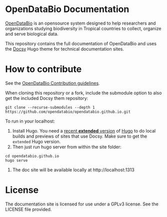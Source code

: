 # OpenDataBio Documentation

[OpenDataBio](https://opendatabio.github.io) is an opensource system designed to help researchers and organizations studying biodiversity in Tropical countries to collect, organize and serve biological data.

This repository contains the full documentation of OpenDataBio and uses the [Docsy](https://github.com/google/docsy) Hugo theme for technical documentation sites.

# How to contribute

See the [OpenDataBio Contribution guidelines](https://opendatabio.github.io/docs/contribution-guidelines).

When cloning this repository or a fork, include the submodule option to also get the included Docsy them repository:

```
git clone --recurse-submodules --depth 1 https://github.com/opendatabio/opendatabio.github.io.git
```

To run in your localhost:

1. Install Hugo. You need a [recent **extended** version](https://github.com/gohugoio/hugo/releases) of [Hugo](https://gohugo.io/) to do local builds and previews of sites that use Docsy. Make sure to get the `extended` Hugo version.
1. Then just run hugo server from within the site folder:

```
cd opendatabio.github.io
hugo serve
```
1. The doc site will be available locally at http://localhost:1313


# License

The documentation site is licensed for use under a GPLv3 license. See the LICENSE file provided.
